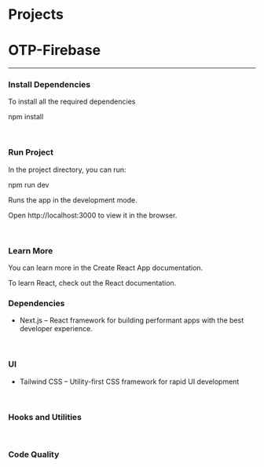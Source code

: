 # Projects
<h1>OTP-Firebase</h1>
<hr/>
<h3>Install Dependencies</h3>
<p>To install all the required dependencies</p>

<p>npm install</p>
<br/>
<h3>Run Project</h3>

<p>In the project directory, you can run:</p>
<p>npm run dev</p>
<p>Runs the app in the development mode.</p>
<p>Open http://localhost:3000 to view it in the browser.</p>
<br/>
<h3>Learn More</h3>
<p>You can learn more in the Create React App documentation.</p>

<p>To learn React, check out the React documentation.</p>

<h3>Dependencies</h3>

  <ul>
    <li>Next.js – React framework for building performant apps with the best developer experience.</li>
  </ul>
  
<br/>

<h3>UI</h3>

  <ul>
    <li>Tailwind CSS – Utility-first CSS framework for rapid UI development</li>
  </ul>
<br/>
<h3>Hooks and Utilities</h3>
<br/>
<h3>Code Quality</h3>
